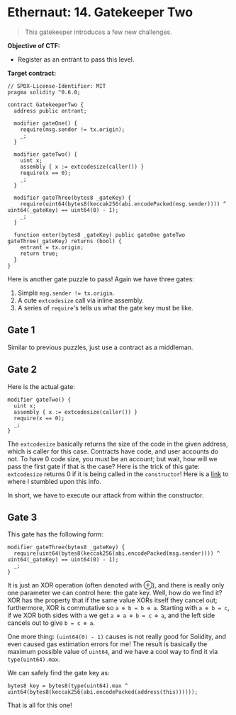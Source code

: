 # Ethernaut: 14. Gatekeeper Two

> This gatekeeper introduces a few new challenges.

**Objective of CTF:**

- Register as an entrant to pass this level.

**Target contract:**

```solidity
// SPDX-License-Identifier: MIT
pragma solidity ^0.6.0;

contract GatekeeperTwo {
  address public entrant;

  modifier gateOne() {
    require(msg.sender != tx.origin);
    _;
  }

  modifier gateTwo() {
    uint x;
    assembly { x := extcodesize(caller()) }
    require(x == 0);
    _;
  }

  modifier gateThree(bytes8 _gateKey) {
    require(uint64(bytes8(keccak256(abi.encodePacked(msg.sender)))) ^ uint64(_gateKey) == uint64(0) - 1);
    _;
  }

  function enter(bytes8 _gateKey) public gateOne gateTwo gateThree(_gateKey) returns (bool) {
    entrant = tx.origin;
    return true;
  }
}
```

Here is another gate puzzle to pass! Again we have three gates:

1. Simple `msg.sender != tx.origin`.
2. A cute `extcodesize` call via inline assembly.
3. A series of `require`'s tells us what the gate key must be like.

## Gate 1

Similar to previous puzzles, just use a contract as a middleman.

## Gate 2

Here is the actual gate:

```solidity
modifier gateTwo() {
  uint x;
  assembly { x := extcodesize(caller()) }
  require(x == 0);
  _;
}
```

The `extcodesize` basically returns the size of the code in the given address, which is caller for this case. Contracts have code, and user accounts do not. To have 0 code size, you must be an account; but wait, how will we pass the first gate if that is the case? Here is the trick of this gate: `extcodesize` returns 0 if it is being called in the `constructor`! Here is a [link](https://ethereum.stackexchange.com/a/15642) to where I stumbled upon this info.

In short, we have to execute our attack from within the constructor.

## Gate 3

This gate has the following form:

```solidity
modifier gateThree(bytes8 _gateKey) {
  require(uint64(bytes8(keccak256(abi.encodePacked(msg.sender)))) ^ uint64(_gateKey) == uint64(0) - 1);
  _;
}
```

It is just an XOR operation (often denoted with ⊕), and there is really only one parameter we can control here: the gate key. Well, how do we find it? XOR has the property that if the same value XORs itself they cancel out; furthermore, XOR is commutative so `a ⊕ b = b ⊕ a`. Starting with `a ⊕ b = c`, if we XOR both sides with `a` we get `a ⊕ a ⊕ b = c ⊕ a`, and the left side cancels out to give `b = c ⊕ a`.

One more thing: `(uint64(0) - 1)` causes is not really good for Solidity, and even caused gas estimation errors for me! The result is basically the maximum possible value of `uint64`, and we have a cool way to find it via `type(uint64).max`.

We can safely find the gate key as:

```solidity
bytes8 key = bytes8(type(uint64).max ^ uint64(bytes8(keccak256(abi.encodePacked(address(this))))));
```

That is all for this one!
